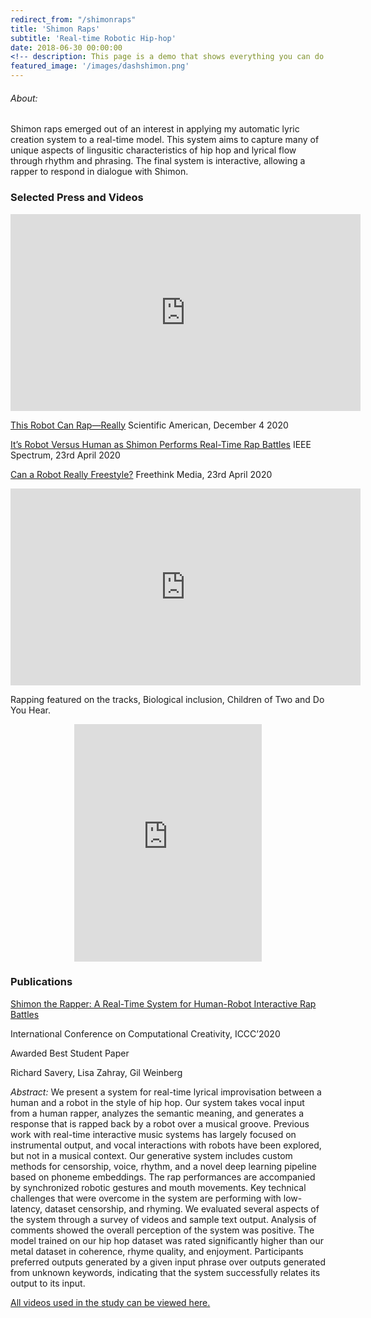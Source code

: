 ```yaml
---
redirect_from: "/shimonraps"
title: 'Shimon Raps'
subtitle: 'Real-time Robotic Hip-hop'
date: 2018-06-30 00:00:00
<!-- description: This page is a demo that shows everything you can do inside portfolio and blog posts. -->
featured_image: '/images/dashshimon.png'
---
```


<!-- ![](/images/dashshimon.png) -->
###### About:
Shimon raps emerged out of an interest in applying my automatic lyric creation system to a real-time model. This system aims to capture many of unique aspects of lingusitic characteristics of hip hop and lyrical flow through rhythm and phrasing. The final system is interactive, allowing a rapper to respond in dialogue with Shimon.  


### Selected Press and Videos

<iframe width="560" height="315" src="https://www.youtube.com/embed/zPvVpG-aCNg" frameborder="0" allow="accelerometer; autoplay; encrypted-media; gyroscope; picture-in-picture" allowfullscreen></iframe>

[This Robot Can Rap—Really](https://www.scientificamerican.com/article/this-robot-can-rap-really/) Scientific American, December 4 2020

[It’s Robot Versus Human as Shimon Performs Real-Time Rap Battles](https://spectrum.ieee.org/automaton/robotics/robotics-software/robot-versus-human-shimon-real-time-rap-battles) IEEE Spectrum, 23rd April 2020


[Can a Robot Really Freestyle?](https://www.freethink.com/videos/robot-music) Freethink Media, 23rd April 2020

<iframe width="560" height="315" src="https://www.youtube.com/embed/cdbH0Wg1T2c" frameborder="0" allow="accelerometer; autoplay; encrypted-media; gyroscope; picture-in-picture" allowfullscreen></iframe>


Rapping featured on the tracks, Biological inclusion, Children of Two and Do You Hear.
<center>
<iframe src="https://open.spotify.com/embed/album/49mqgxoLXFGP5NnBB5PQAU" width="300" height="380" frameborder="0" allowtransparency="true" allow="encrypted-media"></iframe></center>

### Publications
[Shimon the Rapper: A Real-Time System for Human-Robot Interactive Rap Battles](https://arxiv.org/pdf/2009.09234.pdf)

International Conference on Computational Creativity, ICCC’2020

Awarded Best Student Paper

Richard Savery, Lisa Zahray, Gil Weinberg

*Abstract:*
We present a system for real-time lyrical improvisation between a human and a robot in the style of hip hop. Our system takes vocal input from a human rapper, analyzes the semantic meaning, and generates a response that is rapped back by a robot over a musical groove. Previous work with real-time interactive music systems has largely focused on instrumental output, and vocal interactions with robots have been explored, but not in a musical context. Our generative system includes custom methods for censorship, voice, rhythm, and a novel deep learning pipeline based on phoneme embeddings. The rap performances are accompanied by synchronized robotic gestures and mouth movements. Key technical challenges that were overcome in the system are performing with low-latency, dataset censorship, and rhyming.
We evaluated several aspects of the system through a survey of videos and sample text output. Analysis of comments showed the overall perception of the system was positive. The model trained on our hip hop dataset was rated significantly higher than our metal dataset in coherence, rhyme quality, and enjoyment. Participants preferred outputs generated by a given input phrase over outputs generated from unknown keywords, indicating that the system successfully relates its output to its input.

[All videos used in the study can be viewed here.](https://www.youtube.com/embed/videoseries?list=PLHk87_ciIAPmiQWElFZNLGJMtxoJAjjFb)
